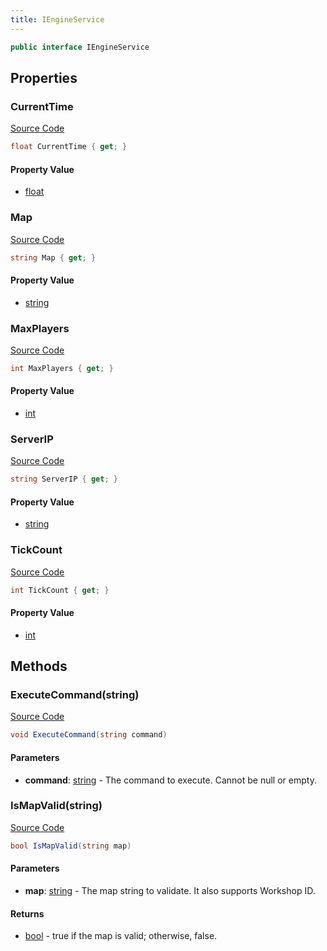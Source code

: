 ```yaml
---
title: IEngineService
---
```


```csharp
public interface IEngineService
```

## Properties

### CurrentTime

[Source Code](https://github.com/swiftly-solution/swiftlys2/blob/beta/managed/src/SwiftlyS2.Shared/Modules/Engine/IEngineService.cs#L36)

```csharp
float CurrentTime { get; }
```

#### Property Value

- [float](https://learn.microsoft.com/dotnet/api/system.single)

### Map

[Source Code](https://github.com/swiftly-solution/swiftlys2/blob/beta/managed/src/SwiftlyS2.Shared/Modules/Engine/IEngineService.cs#L13)

```csharp
string Map { get; }
```

#### Property Value

- [string](https://learn.microsoft.com/dotnet/api/system.string)

### MaxPlayers

[Source Code](https://github.com/swiftly-solution/swiftlys2/blob/beta/managed/src/SwiftlyS2.Shared/Modules/Engine/IEngineService.cs#L25)

```csharp
int MaxPlayers { get; }
```

#### Property Value

- [int](https://learn.microsoft.com/dotnet/api/system.int32)

### ServerIP

[Source Code](https://github.com/swiftly-solution/swiftlys2/blob/beta/managed/src/SwiftlyS2.Shared/Modules/Engine/IEngineService.cs#L8)

```csharp
string ServerIP { get; }
```

#### Property Value

- [string](https://learn.microsoft.com/dotnet/api/system.string)

### TickCount

[Source Code](https://github.com/swiftly-solution/swiftlys2/blob/beta/managed/src/SwiftlyS2.Shared/Modules/Engine/IEngineService.cs#L41)

```csharp
int TickCount { get; }
```

#### Property Value

- [int](https://learn.microsoft.com/dotnet/api/system.int32)

## Methods

### ExecuteCommand(string)

[Source Code](https://github.com/swiftly-solution/swiftlys2/blob/beta/managed/src/SwiftlyS2.Shared/Modules/Engine/IEngineService.cs#L31)

```csharp
void ExecuteCommand(string command)
```

#### Parameters

- **command**: [string](https://learn.microsoft.com/dotnet/api/system.string) - The command to execute. Cannot be null or empty.

### IsMapValid(string)

[Source Code](https://github.com/swiftly-solution/swiftlys2/blob/beta/managed/src/SwiftlyS2.Shared/Modules/Engine/IEngineService.cs#L20)

```csharp
bool IsMapValid(string map)
```

#### Parameters

- **map**: [string](https://learn.microsoft.com/dotnet/api/system.string) - The map string to validate. It also supports Workshop ID.

#### Returns

- [bool](https://learn.microsoft.com/dotnet/api/system.boolean) - true if the map is valid; otherwise, false.

